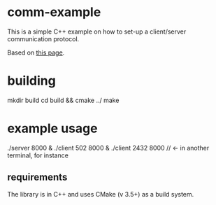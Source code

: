 # comm-example

This is a simple C++ example on how to set-up a client/server communication
protocol.

Based on [this page](https://www.geeksforgeeks.org/socket-programming-cc/).

# building

mkdir build
cd build && cmake ../
make

# example usage

./server 8000 &
./client 502 8000 &
./client 2432 8000     // <- in another terminal, for instance

## requirements

  The library is in C++ and uses CMake (v 3.5+) as a build system.
